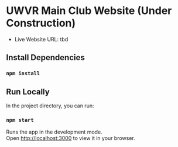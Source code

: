 # UWVR Main Club Website (Under Construction)

-  Live Website URL: tbd


## Install Dependencies

### `npm install`

## Run Locally

In the project directory, you can run:

### `npm start`

Runs the app in the development mode.\
Open [http://localhost:3000](http://localhost:3000) to view it in your browser.
